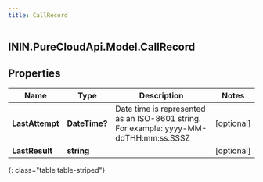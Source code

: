 ```yaml
---
title: CallRecord
---
```

## ININ.PureCloudApi.Model.CallRecord

## Properties

|Name | Type | Description | Notes|
|------------ | ------------- | ------------- | -------------|
| **LastAttempt** | **DateTime?** | Date time is represented as an ISO-8601 string. For example: yyyy-MM-ddTHH:mm:ss.SSSZ | [optional] |
| **LastResult** | **string** |  | [optional] |
{: class="table table-striped"}


